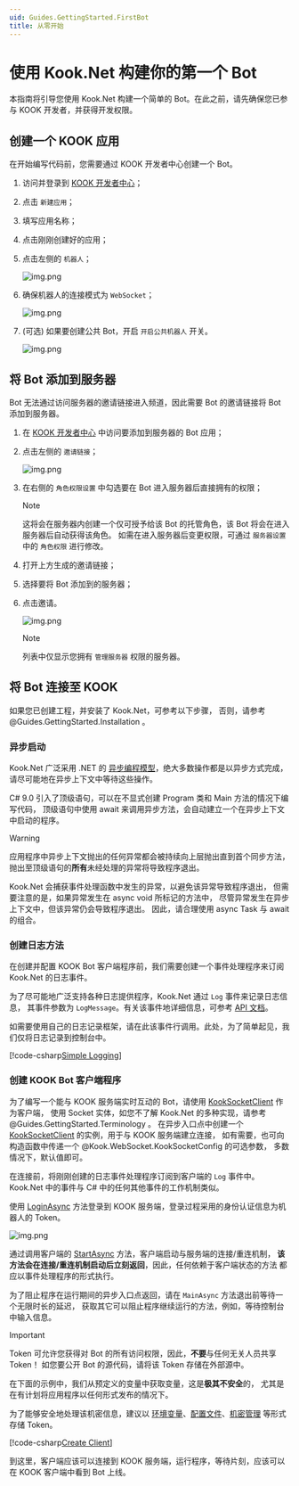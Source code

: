 ```yaml
---
uid: Guides.GettingStarted.FirstBot
title: 从零开始
---
```


# 使用 Kook.Net 构建你的第一个 Bot

本指南将引导您使用 Kook.Net 构建一个简单的 Bot。在此之前，请先确保您已参与 KOOK 开发者，并获得开发权限。

## 创建一个 KOOK 应用

在开始编写代码前，您需要通过 KOOK 开发者中心创建一个 Bot。

1. 访问并登录到 [KOOK 开发者中心](https://developer.kaiheila.cn/app/index)；
2. 点击 `新建应用`；
3. 填写应用名称；
4. 点击刚刚创建好的应用；
5. 点击左侧的 `机器人`；

   ![img.png](images/intro/intro-bot-entrance.png)

6. 确保机器人的连接模式为 `WebSocket`；

   ![img.png](images/intro/intro-bot-websocket.png)

7. (可选) 如果要创建公共 Bot，开启 `开启公共机器人` 开关。

   ![img.png](images/intro/intro-bot-public.png)

## 将 Bot 添加到服务器

Bot 无法通过访问服务器的邀请链接进入频道，因此需要 Bot 的邀请链接将 Bot 添加到服务器。

1. 在 [KOOK 开发者中心](https://developer.kaiheila.cn/bot) 中访问要添加到服务器的 Bot 应用；
2. 点击左侧的 `邀请链接`；

   ![img.png](images/intro/intro-bot-invite.png)

3. 在右侧的 `角色权限设置` 中勾选要在 Bot 进入服务器后直接拥有的权限；

   > [!NOTE]
   > 这将会在服务器内创建一个仅可授予给该 Bot 的托管角色，该 Bot 将会在进入服务器后自动获得该角色。
   > 如需在进入服务器后变更权限，可通过 `服务器设置` 中的 `角色权限` 进行修改。

4. 打开上方生成的邀请链接；
5. 选择要将 Bot 添加到的服务器；
6. 点击邀请。

   ![img.png](images/intro/intro-bot-select.png)

   > [!NOTE]
   > 列表中仅显示您拥有 `管理服务器` 权限的服务器。

## 将 Bot 连接至 KOOK

如果您已创建工程，并安装了 Kook.Net，可参考以下步骤，
否则，请参考 @Guides.GettingStarted.Installation 。

### 异步启动

Kook.Net 广泛采用 .NET 的 [异步编程模型]，绝大多数操作都是以异步方式完成，
请尽可能地在异步上下文中等待这些操作。

C# 9.0 引入了顶级语句，可以在不显式创建 Program 类和 Main 方法的情况下编写代码，
顶级语句中使用 await 来调用异步方法，会自动建立一个在异步上下文中启动的程序。

> [!WARNING]
> 应用程序中异步上下文抛出的任何异常都会被持续向上层抛出直到首个同步方法，
> 抛出至顶级语句的**所有**未经处理的异常将导致程序退出。
>
> Kook.Net 会捕获事件处理函数中发生的异常，以避免该异常导致程序退出，
> 但需要注意的是，如果异常发生在 async void 所标记的方法中，
> 尽管异常发生在异步上下文中，但该异常仍会导致程序退出。
> 因此，请合理使用 async Task 与 await 的组合。

[异步编程模型]: https://docs.microsoft.com/zh-cn/dotnet/csharp/async

### 创建日志方法

在创建并配置 KOOK Bot 客户端程序前，我们需要创建一个事件处理程序来订阅 Kook.Net 的日志事件。

为了尽可能地广泛支持各种日志提供程序，Kook.Net 通过 `Log` 事件来记录日志信息，
其事件参数为 `LogMessage`。有关该事件地详细信息，可参考 [API 文档]。

如需要使用自己的日志记录框架，请在此该事件行调用。此处，为了简单起见，我们仅将日志记录到控制台中。

[!code-csharp[Simple Logging](samples/simple-logging.cs)]

[API 文档]: xref:Kook.Rest.BaseKookClient.Log

### 创建 KOOK Bot 客户端程序

为了编写一个能与 KOOK 服务端实时互动的 Bot，请使用 [KookSocketClient] 作为客户端，
使用 Socket 实体，如您不了解 Kook.Net 的多种实现，请参考 @Guides.GettingStarted.Terminology 。
在异步入口点中创建一个 [KookSocketClient] 的实例，用于与 KOOK 服务端建立连接，
如有需要，也可向构造函数中传递一个 @Kook.WebSocket.KookSocketConfig 的可选参数，
多数情况下，默认值即可。

在连接前，将刚刚创建的日志事件处理程序订阅到客户端的 `Log` 事件中。
Kook.Net 中的事件与 C# 中的任何其他事件的工作机制类似。

使用 [LoginAsync] 方法登录到 KOOK 服务端，登录过程采用的身份认证信息为机器人的 Token。

![img.png](images/intro/intro-bot-token.png)

通过调用客户端的 [StartAsync] 方法，客户端启动与服务端的连接/重连机制，
**该方法会在连接/重连机制启动后立刻返回**，因此，任何依赖于客户端状态的方法
都应以事件处理程序的形式执行。

为了阻止程序在运行期间的异步入口点返回，请在 `MainAsync` 方法退出前等待一个无限时长的延迟，
获取其它可以阻止程序继续运行的方法，例如，等待控制台中输入信息。

> [!IMPORTANT]
> Token 可允许您获得对 Bot 的所有访问权限，因此，**不要**与任何无关人员共享 Token！
> 如您要公开 Bot 的源代码，请将该 Token 存储在外部源中。
>
> 在下面的示例中，我们从预定义的变量中获取变量，这是**极其不安全**的，
> 尤其是在有计划将应用程序以任何形式发布的情况下。
>
> 为了能够安全地处理该机密信息，建议以 [环境变量]、[配置文件]、[机密管理] 等形式存储 Token。

[环境变量]: https://docs.microsoft.com/zh-cn/dotnet/api/system.environment.getenvironmentvariable?view=net-6.0

[配置文件]: https://docs.microsoft.com/zh-cn/dotnet/core/extensions/configuration

[机密管理]: https://docs.microsoft.com/zh-cn/aspnet/core/security/app-secrets?view=aspnetcore-6.0&tabs=linux

[!code-csharp[Create Client](samples/bot-client.cs)]

到这里，客户端应该可以连接到 KOOK 服务端，运行程序，等待片刻，应该可以在 KOOK 客户端中看到 Bot 上线。

[KookSocketClient]: xref:Kook.WebSocket.KookSocketClient

[LoginAsync]: xref:Kook.Rest.BaseKookClient.LoginAsync*

[StartAsync]: xref:Kook.WebSocket.KookSocketClient.StartAsync*
